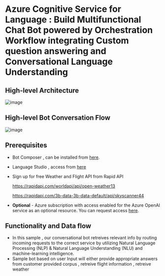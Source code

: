 # Azure Cognitive Service for Language : Build Multifunctional Chat Bot powered by Orchestration Workflow integrating Custom question answering and Conversational Language Understanding 

## High-level Architecture

![image](https://github.com/mahes-a/2023/assets/120069348/b9d169e4-49e0-45a3-8720-7a2d089629a8)

## High-level Bot Conversation Flow

![image](https://github.com/mahes-a/2023/assets/120069348/2a0618c5-4415-4c87-b525-3553013393a1)

## Prerequisites

- Bot Composer , can be installed from [here](https://learn.microsoft.com/en-us/composer/install-composer?tabs=windows). 
- Language Studio , access from [here](https://language.cognitive.azure.com/home)
- Sign up for free Weather and Flight API from Rapid API
  
  
    https://rapidapi.com/worldapi/api/open-weather13
  
    https://rapidapi.com/3b-data-3b-data-default/api/skyscanner44
  
- **Optional** - Azure subscription with access enabled for the Azure OpenAI service as an optional resource. You can request access [here](https://aka.ms/oaiapply).

## Functionality and Data flow 

- In this sample , our conversational bot retreives relevant info by routing incoming requests to the correct service by utilizing Natural Language Processing (NLP) & Natural Language Understanding (NLU) and machine-learning intelligence.
- Sample bot based on user Input will either provide appropriate answers from customer provided corpus , retreive flight information , retreive weather 
  
  

  
  
    
